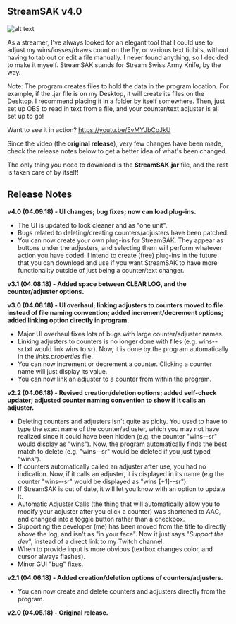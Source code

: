 ## StreamSAK v4.0

![alt text](https://github.com/ShermanZero/StreamSAK/blob/master/data/Capture.PNG "StreamSAK v4.0")

As a streamer, I've always looked for an elegant tool that I could use to adjust my wins/losses/draws count on the fly, or various text tidbits, without having to tab out or edit a file manually.  I never found anything, so I decided to make it myself.  StreamSAK stands for Stream Swiss Army Knife, by the way.

Note: The program creates files to hold the data in the program location.  For example, if the .jar file is on my Desktop, it will create its files on the Desktop.  I recommend placing it in a folder by itself somewhere.  Then, just set up OBS to read in text from a file, and your counter/text adjuster is all set up to go!

Want to see it in action?
https://youtu.be/5vMYJbCoJkU

Since the video (the **original release**), very few changes have been made, check the release notes below to get a better idea of what's been changed.

The only thing you need to download is the **StreamSAK.jar** file, and the rest is taken care of by itself!




## Release Notes

**v4.0 (04.09.18) - UI changes; bug fixes; now can load plug-ins.**
  - The UI is updated to look cleaner and as "one unit".
  - Bugs related to deleting/creating counters/adjusters have been patched.
  - You can now create your own plug-ins for StreamSAK.  They appear as buttons under the adjusters, and selecting them will perform whatever action you have coded.  I intend to create (free) plug-ins in the future that you can download and use if you want StreamSAK to have more functionality outside of just being a counter/text changer.

**v3.1 (04.08.18) - Added space between CLEAR LOG, and the counter/adjuster options.**

**v3.0 (04.08.18) - UI overhaul; linking adjusters to counters moved to file instead of file naming convention; added increment/decrement options; added linking option directly in program.**
  - Major UI overhaul fixes lots of bugs with large counter/adjuster names.
  - Linking adjusters to counters is no longer done with files (e.g. wins--sr.txt would link wins to sr).  Now, it is done by the program automatically in the *links.properties* file.
  - You can now increment or decrement a counter.  Clicking a counter name will just display its value.
  - You can now link an adjuster to a counter from within the program.

**v2.2 (04.06.18) - Revised creation/deletion options; added self-check updater; adjusted counter naming convention to show if it calls an adjuster.**
  - Deleting counters and adjusters isn't quite as picky.  You used to have to type the exact name of the counter/adjuster, which you may not have realized since it could have been hidden (e.g. the counter "wins--sr" would display as "wins").  Now, the program automatically finds the best match to delete (e.g. "wins--sr" would be deleted if you just typed "wins").
  - If counters automatically called an adjuster after use, you had no indication.  Now, if it calls an adjuster, it is displayed in its name (e.g the counter "wins--sr" would be displayed as "wins [+1]--sr").
  - If StreamSAK is out of date, it will let you know with an option to update it.
  - Automatic Adjuster Calls (the thing that will automatically allow you to modify your adjuster after you click a counter) was shortened to AAC, and changed into a toggle button rather than a checkbox. 
  - Supporting the developer (me) has been moved from the title to directly above the log, and isn't as "in your face".  Now it just says "*Support the dev*", instead of a direct link to my Twitch channel.
  - When to provide input is more obvious (textbox changes color, and cursor always flashes).
  - Minor GUI "bug" fixes.

**v2.1 (04.06.18) - Added creation/deletion options of counters/adjusters.**
  - You can now create and delete counters and adjusters directly from the program.

**v2.0 (04.05.18) - Original release.**
